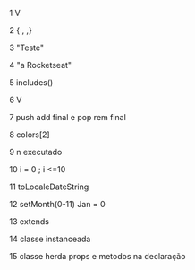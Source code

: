 

1 V

2  {   ,  ,}

3 "Teste"

4 "a Rocketseat"

5 includes()

6 V

7 push add final e pop rem final

8 colors[2]

9 n executado

10 i = 0 ; i <=10

11 toLocaleDateString

12 setMonth(0-11) Jan = 0

13 extends

14 classe instanceada

15 classe herda props e metodos na declaração

